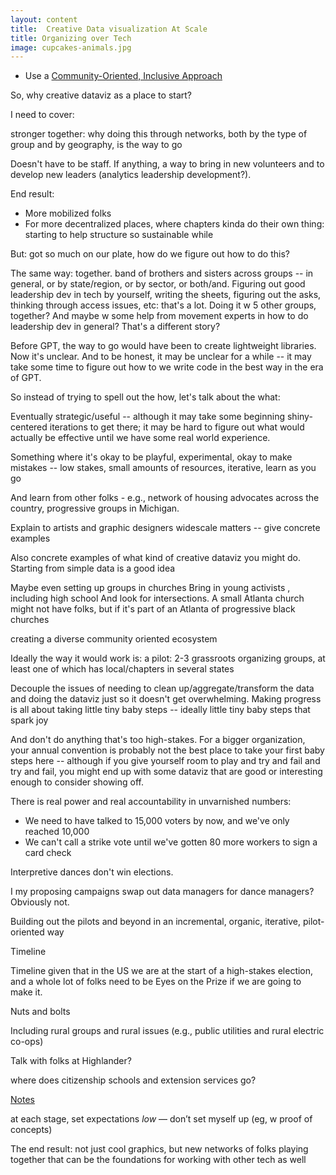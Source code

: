```yaml
---
layout: content
title:  Creative Data visualization At Scale
title: Organizing over Tech
image: cupcakes-animals.jpg
---
```


 - Use a [Community-Oriented, Inclusive Approach](/pages/strategies/community.html)


So, why creative dataviz as a place to start?

I need to cover:

stronger together: why doing this through networks, both by the type of group and by geography, is the way to go

Doesn't have to be staff. If anything, a way to bring in new volunteers and to develop new leaders (analytics leadership development?).  

End result:
- More mobilized folks
- For more decentralized places, where chapters kinda do their own thing: starting to help structure so sustainable while 

But: got so much on our plate, how do we figure out how to do this?

The same way: together.  band of brothers and sisters across groups -- in general, or by state/region, or by sector, or both/and.  Figuring out good leadership dev in tech by yourself, writing the sheets, figuring out the asks, thinking through access issues, etc:  that's a lot.  Doing it w 5 other groups, together?  And maybe w some help from movement experts in how to do leadership dev in general?  That's a different story?

Before GPT, the way to go would have been to create lightweight libraries. Now it's unclear. And to be honest, it may be unclear for a while -- it may take some time to figure out how to we write code in the best way in the era of GPT.

So instead of trying to spell out the how, let's talk about the what:


Eventually strategic/useful -- although it may take some beginning shiny-centered iterations to get there; it may be hard to figure out what would actually be effective until we have some real world experience.

Something where it's okay to be playful, experimental, okay to make mistakes -- low stakes, small amounts of resources, iterative, learn as you go

And learn from other folks - e.g., network of housing advocates across the country, progressive groups in Michigan.

Explain to artists and graphic designers widescale matters -- give concrete examples

Also concrete examples of what kind of creative dataviz you might do. Starting from simple data is a good idea

Maybe even setting up groups in churches
Bring in young activists , including high school
And look for intersections. A small Atlanta church might not have folks, but if it's part of an Atlanta of progressive black churches

creating a diverse community oriented ecosystem


Ideally the way it would work is:
a pilot: 2-3 grassroots organizing groups, at least one of which has local/chapters in several states



Decouple the issues of needing to clean up/aggregate/transform the data
and doing the dataviz
just so it doesn't get overwhelming. Making progress is all about taking little tiny baby steps -- ideally little tiny baby steps that spark joy

And don't do anything that's too high-stakes. For a bigger organization, your annual convention is probably not the best place to take your first baby steps here -- although if you give yourself room to play and try and fail and try and fail, you might end up with some dataviz that are good or interesting enough to consider showing off.


There is real power and real accountability in unvarnished numbers:
- We need to have talked to 15,000 voters by now, and we've only reached 10,000
- We can't call a strike vote until we've gotten 80 more workers to sign a card check

Interpretive dances don't win elections.

I my proposing campaigns swap out data managers for dance managers? Obviously not.


Building out the pilots and beyond in an incremental, organic, iterative, pilot-oriented way



Timeline

Timeline given that in the US we are at the start of a high-stakes election, and a whole lot of folks need to be Eyes on the Prize if we are going to make it.


Nuts and bolts



Including rural groups and rural issues (e.g., public utilities and rural electric co-ops)



Talk with folks at Highlander?

where does citizenship schools and extension services go?


[Notes](../pages/creative-dataviz/creative-notes.html)

at each stage, set expectations _low_ — don’t set myself up (eg, w proof of concepts)


The end result: not just cool graphics, but new networks of folks playing together that can be the foundations for working with other tech as well